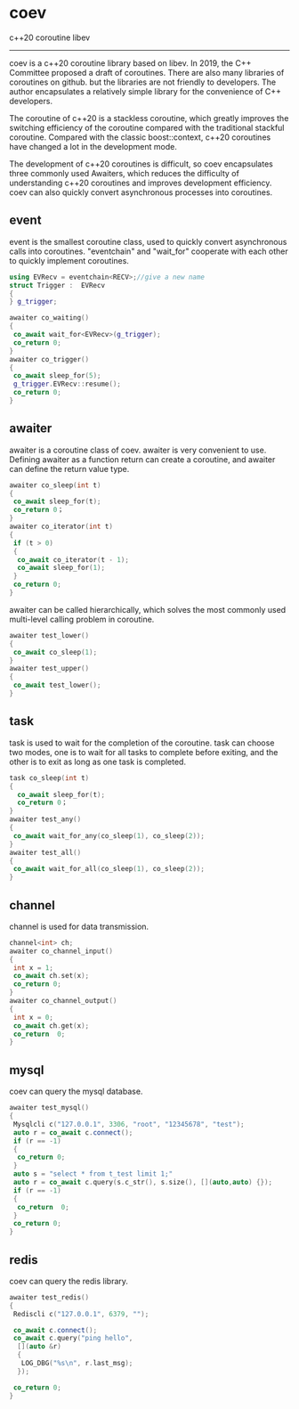 # coev

c++20 coroutine libev

---

coev is a c++20 coroutine library based on libev. In 2019, the C++ Committee proposed a draft of coroutines. There are also many libraries of coroutines on github. but the libraries are not friendly to developers. The author encapsulates a relatively simple library for the convenience of C++ developers.

The coroutine of c++20 is a stackless coroutine, which greatly improves the switching efficiency of the coroutine compared with the traditional stackful coroutine. Compared with the classic boost::context, c++20 coroutines have changed a lot in the development mode.

The development of c++20 coroutines is difficult, so coev encapsulates three commonly used Awaiters, which reduces the difficulty of understanding c++20 coroutines and improves development efficiency. coev can also quickly convert asynchronous processes into coroutines.

## event

event is the smallest coroutine class, used to quickly convert asynchronous calls into coroutines. "eventchain" and "wait_for<eventchain>" cooperate with each other to quickly implement coroutines.

```cpp
using EVRecv = eventchain<RECV>;//give a new name
struct Trigger :  EVRecv
{
} g_trigger;

awaiter co_waiting()
{ 
 co_await wait_for<EVRecv>(g_trigger);
 co_return 0;
}
awaiter co_trigger()
{
 co_await sleep_for(5);
 g_trigger.EVRecv::resume();
 co_return 0;
}
```

## awaiter

awaiter is a coroutine class of coev. awaiter is very convenient to use. Defining awaiter as a function return can create a coroutine, and awaiter can define the return value type.

```cpp
awaiter co_sleep(int t)  
{  
 co_await sleep_for(t); 
 co_return 0；  
} 
awaiter co_iterator(int t)
{
 if (t > 0)
 {
  co_await co_iterator(t - 1);
  co_await sleep_for(1);
 }
 co_return 0;
}
```

awaiter can be called hierarchically, which solves the most commonly used multi-level calling problem in coroutine.

```cpp
awaiter test_lower()
{
 co_await co_sleep(1);
}
awaiter test_upper()
{
 co_await test_lower();
}
```

## task

task is used to wait for the completion of the coroutine. task can choose two modes, one is to wait for all tasks to complete before exiting, and the other is to exit as long as one task is completed.

```cpp
task co_sleep(int t)
{
  co_await sleep_for(t);
  co_return 0；
}
awaiter test_any()
{
 co_await wait_for_any(co_sleep(1), co_sleep(2));
}
awaiter test_all()
{
 co_await wait_for_all(co_sleep(1), co_sleep(2));
}
```

## channel

channel is used for data transmission.

```cpp
channel<int> ch;  
awaiter co_channel_input()  
{  
 int x = 1;  
 co_await ch.set(x); 
 co_return 0;  
}  
awaiter co_channel_output()  
{  
 int x = 0;  
 co_await ch.get(x);  
 co_return  0;  
}  
```

## mysql

coev can query the mysql database.

```cpp
awaiter test_mysql()
{
 Mysqlcli c("127.0.0.1", 3306, "root", "12345678", "test");
 auto r = co_await c.connect();
 if (r == -1)
 {
  co_return 0;
 }
 auto s = "select * from t_test limit 1;"
 auto r = co_await c.query(s.c_str(), s.size(), [](auto,auto) {});
 if (r == -1)
 {
  co_return  0;
 }
 co_return 0;
}
```

## redis

coev can query the redis library.

```cpp
awaiter test_redis()
{
 Rediscli c("127.0.0.1", 6379, "");

 co_await c.connect();
 co_await c.query("ping hello",
  [](auto &r)
  {
   LOG_DBG("%s\n", r.last_msg);
  });

 co_return 0;
}
```
